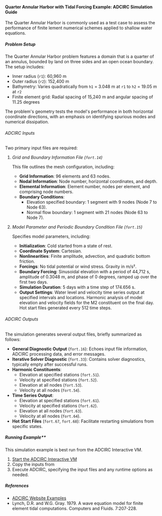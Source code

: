 #### Quarter Annular Harbor with Tidal Forcing Example: ADCIRC Simulation Guide

The Quarter Annular Harbor is commonly used as a test case to assess the performance of finite lement numerical schemes applied to shallow water equations.

##### Problem Setup

The Quarter Annular Harbor problem features a domain that is a quarter of an annulus, bounded by land on three sides and an open ocean boundary. The setup includes:

- Inner radius (`r1`): 60,960 m
- Outer radius (`r2`): 152,400 m
- Bathymetry: Varies quadratically from `h1` = 3.048 m at `r1` to `h2` = 19.05 m at `r2`
- Finite element grid: Radial spacing of 15,240 m and angular spacing of 11.25 degrees

The problem's geometry tests the model's performance in both horizontal coordinate directions, with an emphasis on identifying spurious modes and numerical dissipation.

###### ADCIRC Inputs

Two primary input files are required:

1. *Grid and Boundary Information File (`fort.14`)*

    This file outlines the mesh configuration, including:

    - **Grid Information**: 96 elements and 63 nodes.
    - **Nodal Information**: Node number, horizontal coordinates, and depth.
    - **Elemental Information**: Element number, nodes per element, and comprising node numbers.
    - **Boundary Conditions**:
        - Elevation specified boundary: 1 segment with 9 nodes (Node 7 to Node 63).
        - Normal flow boundary: 1 segment with 21 nodes (Node 63 to Node 7).

2. *Model Parameter and Periodic Boundary Condition File (`fort.15`)*

    Specifies model parameters, including:

    - **Initialization**: Cold started from a state of rest.
    - **Coordinate System**: Cartesian.
    - **Nonlinearities**: Finite amplitude, advection, and quadratic bottom friction.
    - **Forcings**: No tidal potential or wind stress. Gravity in m/s².
    - **Boundary Forcing**: Sinusoidal elevation with a period of 44,712 s, amplitude of 0.3048 m, and phase of 0 degrees, ramped up over the first two days.
    - **Simulation Duration**: 5 days with a time step of 174.656 s.
    - **Output Settings**: Water level and velocity time series output at specified intervals and locations. Harmonic analysis of model elevation and velocity fields for the M2 constituent on the final day. Hot start files generated every 512 time steps.

###### ADCIRC Outputs

The simulation generates several output files, briefly summarized as follows:

- **General Diagnostic Output** (`fort.16`): Echoes input file information, ADCIRC processing data, and error messages.
- **Iterative Solver Diagnostic** (`fort.33`): Contains solver diagnostics, typically empty after successful runs.
- **Harmonic Constituents**:
    - Elevation at specified stations (`fort.51`).
    - Velocity at specified stations (`fort.52`).
    - Elevation at all nodes (`fort.53`).
    - Velocity at all nodes (`fort.54`).
- **Time Series Output**:
    - Elevation at specified stations (`fort.61`).
    - Velocity at specified stations (`fort.62`).
    - Elevation at all nodes (`fort.63`).
    - Velocity at all nodes (`fort.64`).
- **Hot Start Files** (`fort.67`, `fort.68`): Facilitate restarting simulations from specific states.

##### Running Example**

This simulation example is best run from the ADCIRC Interactive VM.

1. [Start the ADCIRC Interactive VM](../adcirc.md#adcirc-through-the-interactive-vm)
2. Copy the inputs from 
3. Execute ADCIRC, specifying the input files and any runtime options as needed.

##### References

- [ADCIRC Website Examples](https://adcirc.org/home/documentation/example-problems/quarter-annular-harbor-with-tidal-forcing-example)
- Lynch, D.R. and W.G. Gray. 1979. A wave equation model for finite element tidal computations. Computers and Fluids. 7:207-228.
